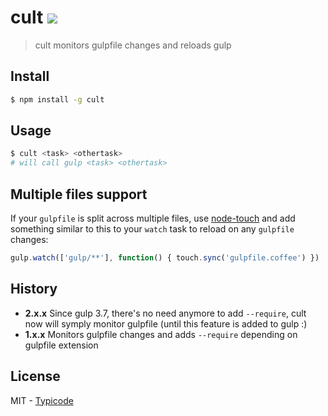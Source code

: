 # cult [![](https://img.shields.io/npm/v/cult.svg?style=flat)](https://www.npmjs.com/package/cult)

> cult monitors gulpfile changes and reloads gulp

## Install

```bash
$ npm install -g cult
```

## Usage

```bash
$ cult <task> <othertask>
# will call gulp <task> <othertask>
```

## Multiple files support

If your `gulpfile` is split across multiple files, use [node-touch](https://github.com/isaacs/node-touch) and add something similar to this to your `watch` task to reload on any `gulpfile` changes:

```javascript
gulp.watch(['gulp/**'], function() { touch.sync('gulpfile.coffee') })
```

## History

* __2.x.x__ Since gulp 3.7, there's no need anymore to add `--require`, cult now will symply monitor gulpfile (until this feature is added to gulp :)
* __1.x.x__ Monitors gulpfile changes and adds `--require` depending on gulpfile extension

## License

MIT - [Typicode](https://github.com/typicode)
